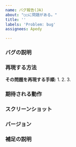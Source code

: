 ```yaml
---
name: バグ報告(JA)
about: "○○に問題がある。"
title: ''
labels: 'Problem: bug'
assignees: Apedy

---
```


### バグの説明
<!-- どのような問題が発生するかを明確かつ簡潔に記述してください。 -->


### 再現する方法
**その問題を再現する手順:**
1. 
2. 
3. 

### 期待される動作
<!-- 期待される動作を明確かつ簡潔に記述してください。 -->


### スクリーンショット
<!-- もしスクリーンショットがあれば、ぜひ追加してください。 -->


### バージョン
<!-- 問題が発生したバージョンを正確に記述してください。 -->


### 補足の説明
<!-- その他、補足等があれば、記述してください。  -->
